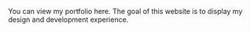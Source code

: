 You can view my portfolio here. The goal of this website is to display my design and development experience.
